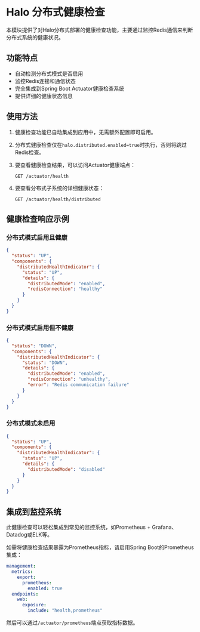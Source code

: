 # Halo 分布式健康检查

本模块提供了对Halo分布式部署的健康检查功能，主要通过监控Redis通信来判断分布式系统的健康状况。

## 功能特点

- 自动检测分布式模式是否启用
- 监控Redis连接和通信状态
- 完全集成到Spring Boot Actuator健康检查系统
- 提供详细的健康状态信息

## 使用方法

1. 健康检查功能已自动集成到应用中，无需额外配置即可启用。

2. 分布式健康检查仅在`halo.distributed.enabled=true`时执行，否则将跳过Redis检查。

3. 要查看健康检查结果，可以访问Actuator健康端点：
   ```
   GET /actuator/health
   ```

4. 要查看分布式子系统的详细健康状态：
   ```
   GET /actuator/health/distributed
   ```

## 健康检查响应示例

### 分布式模式启用且健康
```json
{
  "status": "UP",
  "components": {
    "distributedHealthIndicator": {
      "status": "UP",
      "details": {
        "distributedMode": "enabled",
        "redisConnection": "healthy"
      }
    }
  }
}
```

### 分布式模式启用但不健康
```json
{
  "status": "DOWN",
  "components": {
    "distributedHealthIndicator": {
      "status": "DOWN",
      "details": {
        "distributedMode": "enabled",
        "redisConnection": "unhealthy",
        "error": "Redis communication failure"
      }
    }
  }
}
```

### 分布式模式未启用
```json
{
  "status": "UP",
  "components": {
    "distributedHealthIndicator": {
      "status": "UP",
      "details": {
        "distributedMode": "disabled"
      }
    }
  }
}
```

## 集成到监控系统

此健康检查可以轻松集成到常见的监控系统，如Prometheus + Grafana、Datadog或ELK等。

如需将健康检查结果暴露为Prometheus指标，请启用Spring Boot的Prometheus集成：

```yaml
management:
  metrics:
    export:
      prometheus:
        enabled: true
  endpoints:
    web:
      exposure:
        include: "health,prometheus"
```

然后可以通过`/actuator/prometheus`端点获取指标数据。
